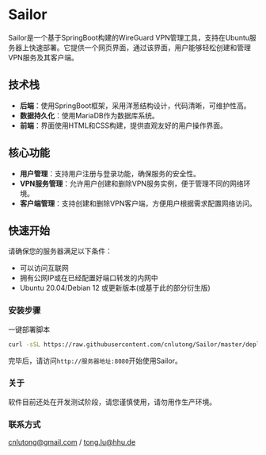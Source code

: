 # **Sailor**

Sailor是一个基于SpringBoot构建的WireGuard VPN管理工具，支持在Ubuntu服务器上快速部署。它提供一个网页界面，通过该界面，用户能够轻松创建和管理VPN服务及其客户端。

## **技术栈**

- **后端**：使用SpringBoot框架，采用洋葱结构设计，代码清晰，可维护性高。
- **数据持久化**：使用MariaDB作为数据库系统。
- **前端**：界面使用HTML和CSS构建，提供直观友好的用户操作界面。

## **核心功能**

- **用户管理**：支持用户注册与登录功能，确保服务的安全性。
- **VPN服务管理**：允许用户创建和删除VPN服务实例，便于管理不同的网络环境。
- **客户端管理**：支持创建和删除VPN客户端，方便用户根据需求配置网络访问。

## **快速开始**

请确保您的服务器满足以下条件：

- 可以访问互联网
- 拥有公网IP或在已经配置好端口转发的内网中
- Ubuntu 20.04/Debian 12 或更新版本(或基于此的部分衍生版)

### **安装步骤**

一键部署脚本

```bash
curl -sSL https://raw.githubusercontent.com/cnlutong/Sailor/master/deploy.sh | sudo bash
```

完毕后，请访问`http://服务器地址:8080`开始使用Sailor。

### **关于**

软件目前还处在开发测试阶段，请您谨慎使用，请勿用作生产环境。

### **联系方式**

cnlutong@gmail.com / tong.lu@hhu.de